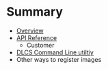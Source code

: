 # Summary

* [Overview](overview.md)
* [API Reference](apireference_md.md)
   * Customer
* [DLCS Command Line utiltiy](dlcs_command_line_utiltiy.md)
* Other ways to register images

